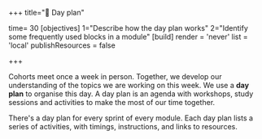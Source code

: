 +++
title="📅 Day plan"

time= 30
[objectives]
    1="Describe how the day plan works"
    2="Identify some frequently used blocks in a module"
[build]
  render = 'never'
  list = 'local'
  publishResources = false

+++

Cohorts meet once a week in person. Together, we develop our understanding of the topics we are working on this week. We use a **day plan** to organise this day. A day plan is an agenda with workshops, study sessions and activities to make the most of our time together.

There's a day plan for every sprint of every module. Each day plan lists a series of activities, with timings, instructions, and links to resources.
